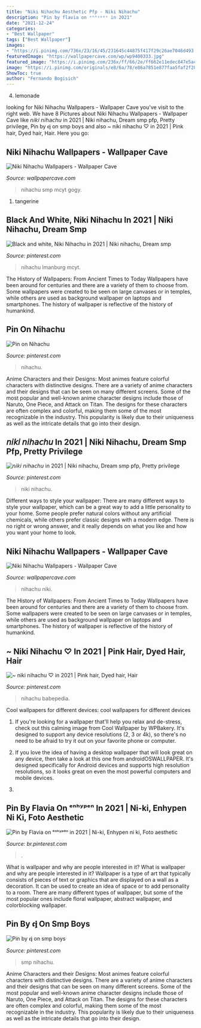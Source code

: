 ```yaml
---
title: "Niki Nihachu Aesthetic Pfp - Niki Nihachu"
description: "Pin by flavia on ᵉⁿʰʸᵖᵉⁿ in 2021"
date: "2021-12-24"
categories:
- "Best Wallpaper"
tags: ["Best Wallpaper"]
images:
- "https://i.pinimg.com/736x/23/16/45/231645c44875f417f29c26ae7046d493.jpg"
featuredImage: "https://wallpapercave.com/wp/wp9400333.jpg"
featured_image: "https://i.pinimg.com/236x/ff/66/2e/ff662e11edec847e5ace10adf0f89f4e.jpg?nii=t"
image: "https://i.pinimg.com/originals/e8/6a/78/e86a7851e877faa5faf2f28ffd06f363.jpg"
ShowToc: true
author: "Fernando Bogisich"
---
```



4. lemonade 

	

		
looking for Niki Nihachu Wallpapers - Wallpaper Cave you've visit to the right web. We have 8 Pictures about Niki Nihachu Wallpapers - Wallpaper Cave like 𝘯𝘪𝘬𝘪 𝘯𝘪𝘩𝘢𝘤𝘩𝘶 in 2021 | Niki nihachu, Dream smp pfp, Pretty privilege, Pin by 𝖈𝖏 on smp boys and also ~ niki nihachu ♡ in 2021 | Pink hair, Dyed hair, Hair. Here you go:
		
    
## Niki Nihachu Wallpapers - Wallpaper Cave

<img loading=lazy src="https://wallpapercave.com/wp/wp9400296.jpg" onerror="this.onerror=null;this.src='https://tse3.mm.bing.net/th?id=OIP.UVwK6GOxq54XVShjYFB03gHaHX&amp;pid=15.1';" alt="Niki Nihachu Wallpapers - Wallpaper Cave">

_Source: wallpapercave.com_

>nihachu smp mcyt gogy. 

	

1. tangerine 

    
## Black And White, Niki Nihachu In 2021 | Niki Nihachu, Dream Smp

<img loading=lazy src="https://i.pinimg.com/236x/ff/66/2e/ff662e11edec847e5ace10adf0f89f4e.jpg?nii=t" onerror="this.onerror=null;this.src='https://tse4.mm.bing.net/th?id=OIP.i142gyUQxPYAMOtVkffF-wAAAA&amp;pid=15.1';" alt="Black and white, Niki Nihachu in 2021 | Niki nihachu, Dream smp">

_Source: pinterest.com_

>nihachu lmanburg mcyt. 

	

The History of Wallpapers: From Ancient Times to Today
Wallpapers have been around for centuries and there are a variety of them to choose from. Some wallpapers were created to be seen on large canvases or in temples, while others are used as background wallpaper on laptops and smartphones. The history of wallpaper is reflective of the history of humankind.

    
## Pin On Nihachu

<img loading=lazy src="https://i.pinimg.com/736x/04/3a/ce/043aceb932921838abb8566d5c676060.jpg" onerror="this.onerror=null;this.src='https://tse1.mm.bing.net/th?id=OIP.Ao3sy0gvDfgeVFEfimQ_KgHaHa&amp;pid=15.1';" alt="Pin on Nihachu">

_Source: pinterest.com_

>nihachu. 

	

Anime Characters and their Designs: Most animes feature colorful characters with distinctive designs.
There are a variety of anime characters and their designs that can be seen on many different screens. Some of the most popular and well-known anime character designs include those of Naruto, One Piece, and Attack on Titan. The designs for these characters are often complex and colorful, making them some of the most recognizable in the industry. This popularity is likely due to their uniqueness as well as the intricate details that go into their design.

    
## 𝘯𝘪𝘬𝘪 𝘯𝘪𝘩𝘢𝘤𝘩𝘶 In 2021 | Niki Nihachu, Dream Smp Pfp, Pretty Privilege

<img loading=lazy src="https://i.pinimg.com/736x/23/16/45/231645c44875f417f29c26ae7046d493.jpg" onerror="this.onerror=null;this.src='https://tse2.mm.bing.net/th?id=OIP.mh9i8MDneJuYzKswGe5UwgHaHa&amp;pid=15.1';" alt="𝘯𝘪𝘬𝘪 𝘯𝘪𝘩𝘢𝘤𝘩𝘶 in 2021 | Niki nihachu, Dream smp pfp, Pretty privilege">

_Source: pinterest.com_

>niki nihachu. 

	

Different ways to style your wallpaper:
There are many different ways to style your wallpaper, which can be a great way to add a little personality to your home. Some people prefer natural colors without any artificial chemicals, while others prefer classic designs with a modern edge. There is no right or wrong answer, and it really depends on what you like and how you want your home to look.

    
## Niki Nihachu Wallpapers - Wallpaper Cave

<img loading=lazy src="https://wallpapercave.com/wp/wp9400333.jpg" onerror="this.onerror=null;this.src='https://tse4.mm.bing.net/th?id=OIP.pH9FeztR3UbboZTAPZmXJAHaFX&amp;pid=15.1';" alt="Niki Nihachu Wallpapers - Wallpaper Cave">

_Source: wallpapercave.com_

>nihachu niki. 

	

The History of Wallpapers: From Ancient Times to Today
Wallpapers have been around for centuries and there are a variety of them to choose from. Some wallpapers were created to be seen on large canvases or in temples, while others are used as background wallpaper on laptops and smartphones. The history of wallpaper is reflective of the history of humankind.

    
## ~ Niki Nihachu ♡ In 2021 | Pink Hair, Dyed Hair, Hair

<img loading=lazy src="https://i.pinimg.com/originals/10/46/30/10463085c3f0944a215fb5c16a69e98c.jpg" onerror="this.onerror=null;this.src='https://tse3.mm.bing.net/th?id=OIP.Q_nEl9DvWpeXYZ-nZe_oKwHaHa&amp;pid=15.1';" alt="~ niki nihachu ♡ in 2021 | Pink hair, Dyed hair, Hair">

_Source: pinterest.com_

>nihachu babepedia. 

	

Cool wallpapers for different devices:
cool wallpapers for different devices 

1. If you're looking for a wallpaper that'll help you relax and de-stress, check out this calming image from Cool Wallpaper by WPBakery. It's designed to support any device resolutions (2, 3 or 4k), so there's no need to be afraid to try it out on your favorite phone or computer.

2. If you love the idea of having a desktop wallpaper that will look great on any device, then take a look at this one from androidOSWALLPAPER. It's designed specifically for Android devices and supports high resolution resolutions, so it looks great on even the most powerful computers and mobile devices.

3.

    
## Pin By Flavia On ᵉⁿʰʸᵖᵉⁿ In 2021 | Ni-ki, Enhypen Ni Ki, Foto Aesthetic

<img loading=lazy src="https://i.pinimg.com/736x/75/c8/75/75c87524dbecb863276c3f3916dbfeae.jpg" onerror="this.onerror=null;this.src='https://tse3.mm.bing.net/th?id=OIP.kxM9i6jAMoUhr2xT39BAqwHaHa&amp;pid=15.1';" alt="Pin by Flavia on ᵉⁿʰʸᵖᵉⁿ in 2021 | Ni-ki, Enhypen ni ki, Foto aesthetic">

_Source: br.pinterest.com_

>. 

	

What is wallpaper and why are people interested in it?
What is wallpaper and why are people interested in it?
Wallpaper is a type of art that typically consists of pieces of text or graphics that are displayed on a wall as a decoration. It can be used to create an idea of space or to add personality to a room. There are many different types of wallpaper, but some of the most popular ones include floral wallpaper, abstract wallpaper, and colorblocking wallpaper.

    
## Pin By 𝖈𝖏 On Smp Boys

<img loading=lazy src="https://i.pinimg.com/originals/e8/6a/78/e86a7851e877faa5faf2f28ffd06f363.jpg" onerror="this.onerror=null;this.src='https://tse4.mm.bing.net/th?id=OIP.ASUw89EcoA5lY460HhsPYgHaHa&amp;pid=15.1';" alt="Pin by 𝖈𝖏 on smp boys">

_Source: pinterest.com_

>smp nihachu. 

	

Anime Characters and their Designs: Most animes feature colorful characters with distinctive designs.
There are a variety of anime characters and their designs that can be seen on many different screens. Some of the most popular and well-known anime character designs include those of Naruto, One Piece, and Attack on Titan. The designs for these characters are often complex and colorful, making them some of the most recognizable in the industry. This popularity is likely due to their uniqueness as well as the intricate details that go into their design.

